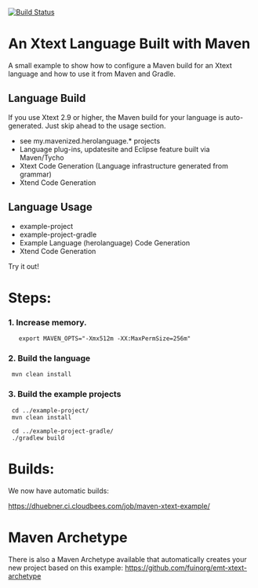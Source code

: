 [![Build Status](https://dhuebner.ci.cloudbees.com/job/maven-xtext-example/badge/icon)](https://dhuebner.ci.cloudbees.com/job/maven-xtext-example/)

An Xtext Language Built with Maven
==================================

A small example to show how to configure a Maven build for an Xtext language and how to use it from Maven and Gradle.


Language Build
--------------
If you use Xtext 2.9 or higher, the Maven build for your language is auto-generated. Just skip ahead to the usage section.

 - see my.mavenized.herolanguage.* projects
 - Language plug-ins, updatesite and Eclipse feature built via Maven/Tycho
 - Xtext Code Generation (Language infrastructure generated from grammar)
 - Xtend Code Generation
 
Language Usage
---------------
 - example-project
 - example-project-gradle
 - Example Language (herolanguage) Code Generation
 - Xtend Code Generation

Try it out!

Steps:
======

### 1. Increase memory.

```
   export MAVEN_OPTS="-Xmx512m -XX:MaxPermSize=256m"
```

### 2. Build the language

```
 mvn clean install
```

### 3. Build the example projects

```
 cd ../example-project/
 mvn clean install
```

```
 cd ../example-project-gradle/
 ./gradlew build
```

Builds:
=======

We now have automatic builds:

https://dhuebner.ci.cloudbees.com/job/maven-xtext-example/

Maven Archetype
===============
There is also a Maven Archetype available that automatically creates your new project based on this example: 
https://github.com/fuinorg/emt-xtext-archetype
